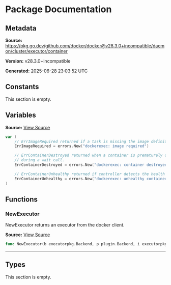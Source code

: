 # Package Documentation

## Metadata

**Source:** https://pkg.go.dev/github.com/docker/docker@v28.3.0+incompatible/daemon/cluster/executor/container

**Version:** v28.3.0+incompatible

**Generated:** 2025-06-28 23:03:52 UTC

## Constants

This section is empty.

## Variables

**Source:** [View Source](https://github.com/docker/docker/blob/v28.3.0/daemon/cluster/executor/container/errors.go#L7)

```go
var (
	// ErrImageRequired returned if a task is missing the image definition.
	ErrImageRequired = errors.New("dockerexec: image required")

	// ErrContainerDestroyed returned when a container is prematurely destroyed
	// during a wait call.
	ErrContainerDestroyed = errors.New("dockerexec: container destroyed")

	// ErrContainerUnhealthy returned if controller detects the health check failure
	ErrContainerUnhealthy = errors.New("dockerexec: unhealthy container")
)
```

## Functions

### NewExecutor

NewExecutor returns an executor from the docker client.

**Source:** [View Source](https://github.com/docker/docker/blob/v28.3.0/daemon/cluster/executor/container/executor.go#L48)  

```go
func NewExecutor(b executorpkg.Backend, p plugin.Backend, i executorpkg.ImageBackend, v executorpkg.VolumeBackend) exec.Executor
```

---

## Types

This section is empty.

